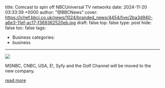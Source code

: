 title: Comcast to spin off NBCUniversal TV networks
date: 2024-11-20 03:33:39 +0000
author: "@BBCNews"
cover: https://ichef.bbci.co.uk/news/1024/branded_news/4454/live/2ba3d940-a6e3-11ef-ac17-f369362520eb.jpg
draft: false
top: false
type: post
hide: false
toc: false
tags:
  - Business
categories:
  - business
---

![](https://ichef.bbci.co.uk/news/1024/branded_news/4454/live/2ba3d940-a6e3-11ef-ac17-f369362520eb.jpg)

MSNBC, CNBC, USA, E!, Syfy and the Golf Channel will be moved to the new company.

[read more](https://www.bbc.co.uk/news/articles/cn42p1m3jmno)

